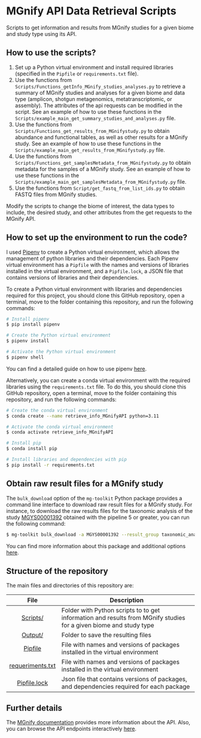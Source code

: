 # MGnify API Data Retrieval Scripts
Scripts to get information and results from MGnify studies for a given biome and study type using its API.

## **How to use the scripts?**
1. Set up a Python virtual environment and install required libraries (specified in the `Pipfile` or `requirements.txt` file).
2. Use the functions from `Scripts/Functions_getInfo_MGnify_studies_analyses.py` to retrieve a summary of MGnify studies and analyses for a given biome and data type (amplicon, shotgun metagenomics, metatranscriptomic, or assembly). The attributes of the api requests can be modified in the script. See an example of how to use these functions in the `Scripts/example_main_get_summary_studies_and_analyses.py` file.
3. Use the functions from `Scripts/Functions_get_results_from_MGnifystudy.py` to obtain abundance and functional tables, as well as other results for a MGnify study. See an example of how to use these functions in the `Scripts/example_main_get_results_from_MGnifystudy.py` file.
4. Use the functions from `Scripts/Functions_get_samplesMetadata_from_MGnifystudy.py` to obtain metadata for the samples of a MGnify study. See an example of how to use these functions in the `Scripts/example_main_get_samplesMetadata_from_MGnifystudy.py` file.
5. Use the functions from `Script/get_fastq_from_list_ids.py` to obtain FASTQ files from MGnify studies.

Modify the scripts to change the biome of interest, the data types to include, the desired study, and other attributes from the get requests to the MGnify API.

## **How to set up the environment to run the code?**
I used [Pipenv](https://pipenv.pypa.io/en/latest/) to create a Python virtual environment, which allows the management of python libraries and their dependencies. Each Pipenv virtual environment has a `Pipfile` with the names and versions of libraries installed in the virtual environment, and a `Pipfile.lock`, a JSON file that contains versions of libraries and their dependencies.

To create a Python virtual environment with libraries and dependencies required for this project, you should clone this GitHub repository, open a terminal, move to the folder containing this repository, and run the following commands:

```bash
# Install pipenv
$ pip install pipenv

# Create the Python virtual environment 
$ pipenv install

# Activate the Python virtual environment 
$ pipenv shell
```

You can find a detailed guide on how to use pipenv [here](https://realpython.com/pipenv-guide/).

Alternatively, you can create a conda virtual environment with the required libraries using the `requirements.txt` file. To do this, you should clone this GitHub repository, open a terminal, move to the folder containing this repository, and run the following commands:

```bash
# Create the conda virtual environment
$ conda create --name retrieve_info_MGnifyAPI python=3.11

# Activate the conda virtual environment
$ conda activate retrieve_info_MGnifyAPI

# Install pip
$ conda install pip

# Install libraries and dependencies with pip 
$ pip install -r requirements.txt
```

## **Obtain raw result files for a MGnify study**
The `bulk_download` option of the `mg-toolkit` Python package provides a command line interface to download raw result files for a MGnify study. For instance, to download the raw results files for the taxonomic analysis of the study [MGYS00001392](https://www.ebi.ac.uk/metagenomics/studies/MGYS00001392) obtained with the pipeline 5 or greater, you can run the following command:

```bash
$ mg-toolkit bulk_download -a MGYS00001392 --result_group taxonomic_analysis_unite -o Output/
```

You can find more information about this package and additional options [here](https://pypi.org/project/mg-toolkit/). 

## **Structure of the repository**
The main files and directories of this repository are:

|File|Description|
|:-:|---|
|[Scripts/](Scripts/)|Folder with Python scripts to to get information and results from MGnify studies for a given biome and study type|
|[Output/](Results/)|Folder to save the resulting files|
|[Pipfile](Pipfile)|File with names and versions of packages installed in the virtual environment|
|[requeriments.txt](requeriments.txt)|File with names and versions of packages installed in the virtual environment|
|[Pipfile.lock](Pipfile.lock)|Json file that contains versions of packages, and dependencies required for each package|

## **Further details**
The [MGnify documentation](https://docs.mgnify.org/src/docs/api.html) provides more information about the API. Also, you can browse the API endpoints interactively [here](https://www.ebi.ac.uk/metagenomics/api/latest/).

